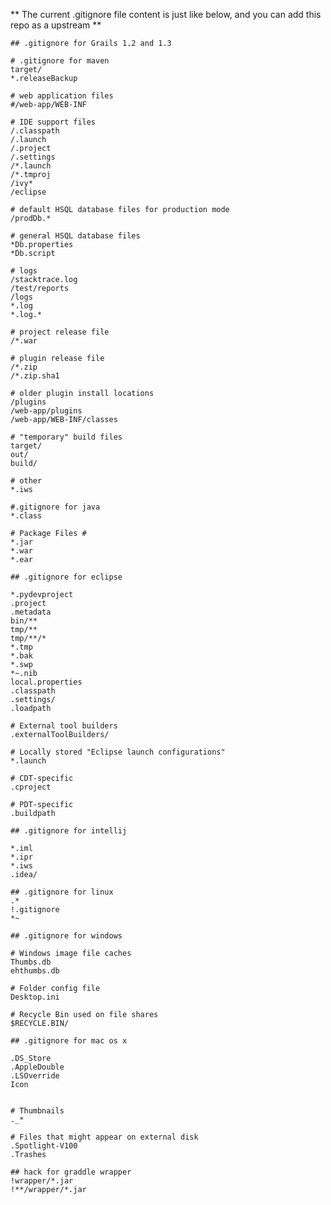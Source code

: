 ** The current .gitignore file content is just like below, and you can add this repo as a upstream **
	
	## .gitignore for Grails 1.2 and 1.3

	# .gitignore for maven 
	target/
	*.releaseBackup

	# web application files
	#/web-app/WEB-INF
 
	# IDE support files
	/.classpath
	/.launch
	/.project
	/.settings
	/*.launch
	/*.tmproj
	/ivy*
	/eclipse
 
	# default HSQL database files for production mode
	/prodDb.*
 
	# general HSQL database files
	*Db.properties
	*Db.script
 
	# logs
	/stacktrace.log
	/test/reports
	/logs
	*.log
	*.log.*
 
	# project release file
	/*.war
 
	# plugin release file
	/*.zip
	/*.zip.sha1
	 
	# older plugin install locations
	/plugins
	/web-app/plugins
	/web-app/WEB-INF/classes
	 
	# "temporary" build files
	target/
	out/
	build/
	 
	# other
	*.iws
	 
	#.gitignore for java
	*.class
	 
	# Package Files #
	*.jar
	*.war
	*.ear
	 
	## .gitignore for eclipse
	 
	*.pydevproject
	.project
	.metadata
	bin/**
	tmp/**
	tmp/**/*
	*.tmp
	*.bak
	*.swp
	*~.nib
	local.properties
	.classpath
	.settings/
	.loadpath
	 
	# External tool builders
	.externalToolBuilders/
	 
	# Locally stored "Eclipse launch configurations"
	*.launch
	 
	# CDT-specific
	.cproject
	 
	# PDT-specific
	.buildpath
	 
	## .gitignore for intellij
	 
	*.iml
	*.ipr
	*.iws
	.idea/
	 
	## .gitignore for linux
	.*
	!.gitignore
	*~
	 
	## .gitignore for windows
	 
	# Windows image file caches
	Thumbs.db
	ehthumbs.db
	 
	# Folder config file
	Desktop.ini
	 
	# Recycle Bin used on file shares
	$RECYCLE.BIN/
	 
	## .gitignore for mac os x
	 
	.DS_Store
	.AppleDouble
	.LSOverride
	Icon
	 
	 
	# Thumbnails
	._*
	 
	# Files that might appear on external disk
	.Spotlight-V100
	.Trashes
	
	## hack for graddle wrapper
	!wrapper/*.jar
	!**/wrapper/*.jar
